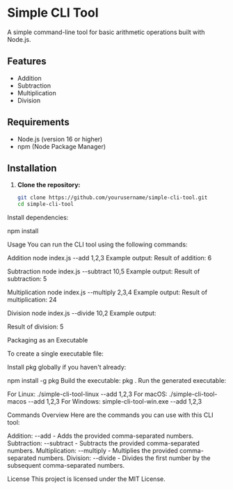 
# Simple CLI Tool

A simple command-line tool for basic arithmetic operations built with Node.js.

## Features

- Addition
- Subtraction
- Multiplication
- Division

## Requirements

- Node.js (version 16 or higher)
- npm (Node Package Manager)

## Installation

1. **Clone the repository:**
   ```bash
   git clone https://github.com/yourusername/simple-cli-tool.git
   cd simple-cli-tool
Install dependencies:

npm install

Usage
You can run the CLI tool using the following commands:

Addition
node index.js --add 1,2,3
Example output:
Result of addition: 6

Subtraction
node index.js --subtract 10,5
Example output:
Result of subtraction: 5

Multiplication
node index.js --multiply 2,3,4
Example output:
Result of multiplication: 24

Division
node index.js --divide 10,2
Example output:

Result of division: 5

Packaging as an Executable

To create a single executable file:

Install pkg globally if you haven't already:

npm install -g pkg
Build the executable:
pkg .
Run the generated executable:

For Linux:
./simple-cli-tool-linux --add 1,2,3
For macOS:
./simple-cli-tool-macos --add 1,2,3
For Windows:
simple-cli-tool-win.exe --add 1,2,3

Commands Overview
Here are the commands you can use with this CLI tool:

Addition: --add <numbers> - Adds the provided comma-separated numbers.
Subtraction: --subtract <numbers> - Subtracts the provided comma-separated numbers.
Multiplication: --multiply <numbers> - Multiplies the provided comma-separated numbers.
Division: --divide <numbers> - Divides the first number by the subsequent comma-separated numbers.

License
This project is licensed under the MIT License.
